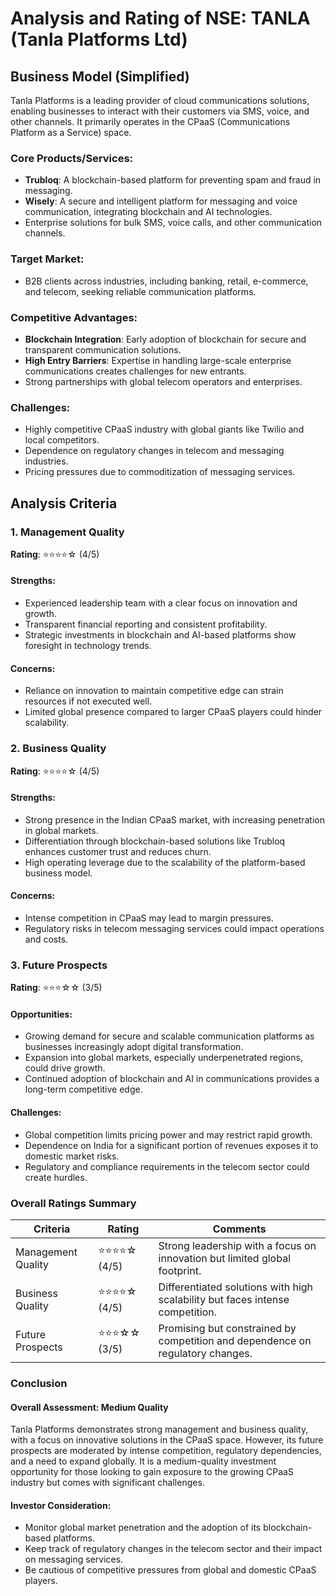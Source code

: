 # Analysis and Rating of NSE: TANLA (Tanla Platforms Ltd)

## Business Model (Simplified)
Tanla Platforms is a leading provider of cloud communications solutions, enabling businesses to interact with their customers via SMS, voice, and other channels. It primarily operates in the CPaaS (Communications Platform as a Service) space.

### Core Products/Services:
- **Trubloq**: A blockchain-based platform for preventing spam and fraud in messaging.
- **Wisely**: A secure and intelligent platform for messaging and voice communication, integrating blockchain and AI technologies.
- Enterprise solutions for bulk SMS, voice calls, and other communication channels.

### Target Market:
- B2B clients across industries, including banking, retail, e-commerce, and telecom, seeking reliable communication platforms.

### Competitive Advantages:
- **Blockchain Integration**: Early adoption of blockchain for secure and transparent communication solutions.
- **High Entry Barriers**: Expertise in handling large-scale enterprise communications creates challenges for new entrants.
- Strong partnerships with global telecom operators and enterprises.

### Challenges:
- Highly competitive CPaaS industry with global giants like Twilio and local competitors.
- Dependence on regulatory changes in telecom and messaging industries.
- Pricing pressures due to commoditization of messaging services.

## Analysis Criteria

### 1. Management Quality
**Rating**: ⭐⭐⭐⭐☆ (4/5)  
#### Strengths:
- Experienced leadership team with a clear focus on innovation and growth.
- Transparent financial reporting and consistent profitability.
- Strategic investments in blockchain and AI-based platforms show foresight in technology trends.

#### Concerns:
- Reliance on innovation to maintain competitive edge can strain resources if not executed well.
- Limited global presence compared to larger CPaaS players could hinder scalability.

### 2. Business Quality
**Rating**: ⭐⭐⭐⭐☆ (4/5)  
#### Strengths:
- Strong presence in the Indian CPaaS market, with increasing penetration in global markets.
- Differentiation through blockchain-based solutions like Trubloq enhances customer trust and reduces churn.
- High operating leverage due to the scalability of the platform-based business model.

#### Concerns:
- Intense competition in CPaaS may lead to margin pressures.
- Regulatory risks in telecom messaging services could impact operations and costs.

### 3. Future Prospects
**Rating**: ⭐⭐⭐☆☆ (3/5)  
#### Opportunities:
- Growing demand for secure and scalable communication platforms as businesses increasingly adopt digital transformation.
- Expansion into global markets, especially underpenetrated regions, could drive growth.
- Continued adoption of blockchain and AI in communications provides a long-term competitive edge.

#### Challenges:
- Global competition limits pricing power and may restrict rapid growth.
- Dependence on India for a significant portion of revenues exposes it to domestic market risks.
- Regulatory and compliance requirements in the telecom sector could create hurdles.

### Overall Ratings Summary
| Criteria            | Rating             | Comments                                                                 |
|---------------------|--------------------|--------------------------------------------------------------------------|
| Management Quality  | ⭐⭐⭐⭐☆ (4/5)       | Strong leadership with a focus on innovation but limited global footprint.|
| Business Quality    | ⭐⭐⭐⭐☆ (4/5)       | Differentiated solutions with high scalability but faces intense competition. |
| Future Prospects    | ⭐⭐⭐☆☆ (3/5)       | Promising but constrained by competition and dependence on regulatory changes.|

### Conclusion
#### Overall Assessment: Medium Quality  
Tanla Platforms demonstrates strong management and business quality, with a focus on innovative solutions in the CPaaS space. However, its future prospects are moderated by intense competition, regulatory dependencies, and a need to expand globally. It is a medium-quality investment opportunity for those looking to gain exposure to the growing CPaaS industry but comes with significant challenges.

#### Investor Consideration:
- Monitor global market penetration and the adoption of its blockchain-based platforms.
- Keep track of regulatory changes in the telecom sector and their impact on messaging services.
- Be cautious of competitive pressures from global and domestic CPaaS players.


